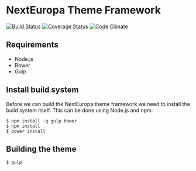 # NextEuropa Theme Framework

[![Build Status](https://travis-ci.org/ec-europa/ne-theme-framework-dev.svg?branch=master)](https://travis-ci.org/ec-europa/ne-theme-framework-dev)
[![Coverage Status](https://coveralls.io/repos/ec-europa/ne-theme-framework-dev/badge.svg?branch=master&service=github)](https://coveralls.io/github/ec-europa/ne-theme-framework-dev?branch=master)
[![Code Climate](https://codeclimate.com/github/ec-europa/ne-theme-framework-dev/badges/gpa.svg)](https://codeclimate.com/github/ec-europa/ne-theme-framework-dev)

## Requirements

* Node.js
* Bower
* Gulp

## Install build system

Before we can build the NextEuropa theme framework we need to install the build system
itself. This can be done using Node.js and npm:

```
$ npm install -g gulp bower
$ npm install
$ bower install
```

## Building the theme

```
$ gulp
```

